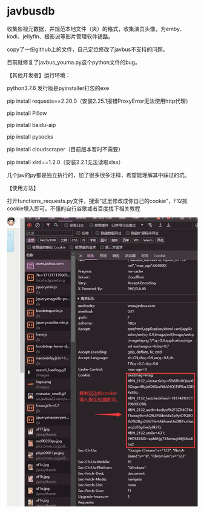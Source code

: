 # javbusdb
收集影视元数据，并规范本地文件（夹）的格式，收集演员头像，为emby、kodi、jellyfin、极影派等影片管理软件铺路。

copy了一份github上的文件，自己定位修改了javbus不支持的问题。

目前就修复了javbus_youma.py这个python文件的bug。

【其他开发者】运行环境：

python3.7.6 发行版是pyinstaller打包的exe

pip install requests==2.20.0（安装2.25.1报错ProxyError无法使用http代理）

pip install Pillow

pip install baidu-aip

pip install pysocks

pip install cloudscraper（目前版本暂时不需要）

pip install xlrd==1.2.0（安装2.2.1无法读取xlsx）

几个jav的py都是独立执行的，加了很多很多注释，希望能理解其中踩过的坑。

【使用方法】

打开functions_requests.py文件，搜索“这里修改成你自己的cookie”，F12抓cookie填入即可。不懂的自行谷歌或者百度找下相关教程


![Example Image](https://raw.githubusercontent.com/hktrace/javbusdb/main/20240415.jpg)
